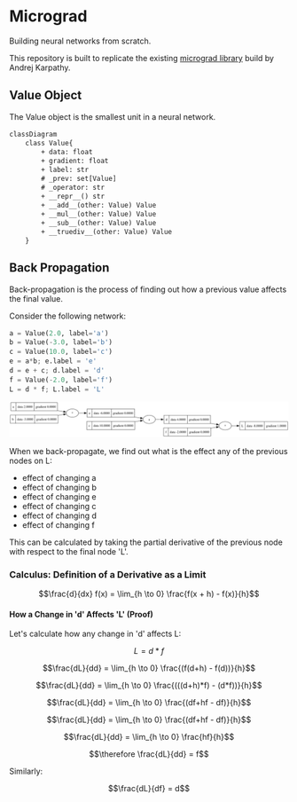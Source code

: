 # Micrograd
Building neural networks from scratch.

This repository is built to replicate the existing [micrograd library](https://github.com/karpathy/micrograd) build by Andrej Karpathy.

## Value Object
The Value object is the smallest unit in a neural network. 

```mermaid
classDiagram
    class Value{
        + data: float
        + gradient: float
        + label: str
        # _prev: set[Value]
        # _operator: str
        + __repr__() str
        + __add__(other: Value) Value
        + __mul__(other: Value) Value
        + __sub__(other: Value) Value
        + __truediv__(other: Value) Value
    }
```

## Back Propagation

Back-propagation is the process of finding out how a previous value affects the final value.

Consider the following network:
```python
a = Value(2.0, label='a')
b = Value(-3.0, label='b')
c = Value(10.0, label='c')
e = a*b; e.label = 'e'
d = e + c; d.label = 'd'
f = Value(-2.0, label='f')
L = d * f; L.label = 'L'
```
![Graph representations](/images/graphical_representation_operations.svg)

When we back-propagate, we find out what is the effect any of the previous nodes on L:
- effect of changing a
- effect of changing b
- effect of changing e 
- effect of changing c 
- effect of changing d 
- effect of changing f

This can be calculated by taking the partial derivative of the previous node with respect to the final node 'L'.

### Calculus: Definition of a Derivative as a Limit

```math
\frac{d}{dx} f(x) = \lim_{h \to 0} \frac{f(x + h) - f(x)}{h}
```

#### How a Change in 'd' Affects 'L' (Proof)
Let's calculate how any change in 'd' affects L:
```math
L = d * f
```
```math
\frac{dL}{dd} = \lim_{h \to 0} \frac{(f(d+h) - f(d))}{h}
```
```math
\frac{dL}{dd} = \lim_{h \to 0} \frac{(((d+h)*f) - (d*f))}{h}
```
```math
\frac{dL}{dd} = \lim_{h \to 0} \frac{(df+hf - df)}{h}
```
```math
\frac{dL}{dd} = \lim_{h \to 0} \frac{(df+hf - df)}{h}
```
```math
\frac{dL}{dd} = \lim_{h \to 0} \frac{hf}{h}
```
```math
\therefore \frac{dL}{dd} = f
```

Similarly:
```math
\frac{dL}{df} = d
```